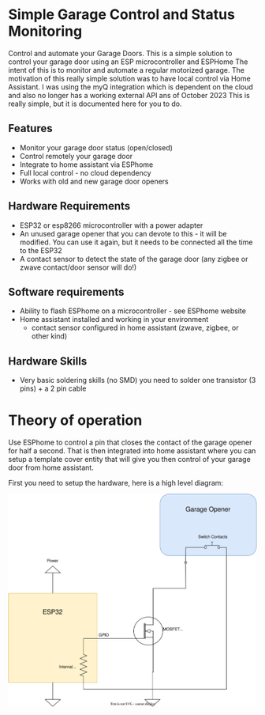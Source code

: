 # Simple Garage Control and Status Monitoring

Control and automate your Garage Doors.
This is a simple solution to control your garage door using an ESP microcontroller and ESPHome  The intent of this is to monitor and automate a regular motorized garage.
The motivation of this really simple solution was to have local control via Home Assistant.  I was using the myQ integration which is dependent on the cloud and also no longer has a working external API ans of October 2023
This is really simple, but it is documented here for you to do. 

## Features
- Monitor your garage door status (open/closed)
- Control remotely your garage door
- Integrate to home assistant via ESPhome
- Full local control - no cloud dependency
- Works with old and new garage door openers

## Hardware Requirements
- ESP32 or esp8266 microcontroller with a power adapter
- An unused garage opener that you can devote to this - it will be modified.  You can use it again, but it needs to be connected all the time to the ESP32
- A contact sensor to detect the state of the garage door (any zigbee or zwave contact/door sensor will do!)

## Software requirements
- Ability to flash ESPhome on a microcontroller - see ESPhome website
- Home assistant installed and working in your environment
  - contact sensor configured in home assistant (zwave, zigbee, or other kind)

## Hardware Skills
- Very basic soldering skills (no SMD) you need to solder one transistor (3 pins) + a 2 pin cable

# Theory of operation

Use ESPhome to control a pin that closes the contact of the garage opener for half a second.  That is then integrated into home assistant where you can setup a template cover entity that will give you then control of your garage door from home assistant. 

First you need to setup the hardware, here is a high level diagram:

![alt text](https://github.com/fgonza2/simplegaragecontrol/blob/main/main%20diagram.svg)

